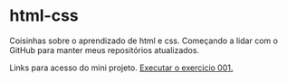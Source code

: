 # html-css
 Coisinhas sobre o aprendizado de html e css.
 Começando a lidar com o GitHub para manter meus repositórios atualizados.

Links para acesso do mini projeto.
<a href="https://jorgeluizz.github.io/html-css/Exercicios/desafio010/android.html"> Executar o exercicio 001.</a>